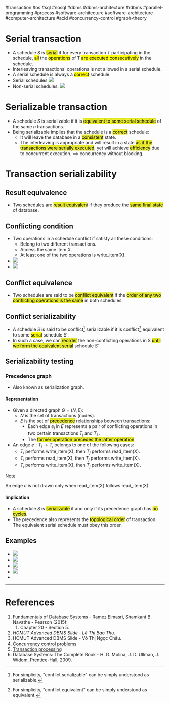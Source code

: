 #transaction #os #sql #nosql #dbms #dbms-architecture #rdbms #parallel-programming #process 
#software-architecture #software-architecture #computer-architecture  #acid #concurrency-control #graph-theory 

# Serial transaction
- A schedule $S$ is <mark style="background: #e4e62d;">serial</mark> if for every transaction $T$ participating in the schedule, <mark class="hltr-yellow">all</mark> the <mark class="hltr-yellow">operations</mark> of T <mark class="hltr-yellow">are executed consecutively</mark> in the schedule.
- Interleaving transactions' operations is not allowed in a serial schedule.
- A serial schedule is always a <mark class="hltr-yellow">correct</mark> schedule.
- Serial schedules ![](Pasted%20image%2020241209142213.png)
- Non-serial schedules: ![](Pasted%20image%2020241209142236.png)
# Serializable transaction
- A schedule $S$ is serializable if it is <mark style="background: #e4e62d;">equivalent to some serial schedule</mark> of the same $n$ transactions.
- Being serializable implies that the schedule is a <mark style="background: #e4e62d;">correct</mark> schedule:
	- It will leave the database in a <mark style="background: #e4e62d;">consistent</mark> state.
	- The interleaving is appropriate and will result in a state <mark style="background: #e4e62d;">as if the transactions were serially executed</mark>, yet will achieve <mark style="background: #e4e62d;">efficiency</mark> due to concurrent execution. $\implies$ concurrency without blocking.
# Transaction serializability
## Result equivalence
- Two schedules are <mark style="background: #e4e62d;">result equivalen</mark>t if they produce the <mark style="background: #e4e62d;">same final state</mark> of database.
## Conflicting condition
- Two operations in a schedule conflict if satisfy all these conditions:
	- Belong to two different transactions.
	- Access the same item $X$.
	- At least one of the two operations is write_item(X).
- ![](Pasted%20image%2020241209093540.png)
- ![](Pasted%20image%2020241209093840.png)

## Conflict equivalence
-  Two schedules are said to be <mark style="background: #e4e62d;">conflict equivalent</mark> if the <mark style="background: #e4e62d;">order of any two conflicting operations is the same</mark> in both schedules.
## Conflict serializability
- A schedule $S$ is said to be conflict[^1] serializable if it is conflict[^2] equivalent to some <mark class="hltr-yellow">serial</mark> schedule $S'$.
- In such a case, we can<mark style="background: #e4e62d;"> reorder</mark> the non-conflicting operations in S <mark style="background: #e4e62d;">until we form the equivalent serial</mark> schedule $S'$

## Serializability testing
### Precedence graph
- Also known as serialization graph.
#### Representation
- Given a directed graph $G=(N,E)$:
	- $N$ is the set of transactions (nodes).
	- $E$ is the set of <mark style="background: #e4e62d;">precedence</mark> relationships between transactions:
		- Each edge $e_i$ in $E$ represents a pair of conflicting operations in two certain transactions $T_j$ and $T_k$. 
		- The <mark style="background: #e4e62d;">former operation precedes the latter operation</mark>.
- An edge $e:T_i \rightarrow T_j$ belongs to one of the following cases:
	- $T_i$ performs write_item(X), then $T_j$ performs read_item(X).
	- $T_i$ performs read_item(X), then $T_j$ performs write_item(X).
	- $T_i$ performs write_item(X), then $T_j$ performs write_item(X).

>[!Note]
>An edge $e$ is not drawn only when read_item(X) follows read_item(X)
>
#### Implication
- A schedule $S$ is <mark style="background: #e4e62d;">serializable</mark> if and only if its precedence graph has <mark style="background: #e4e62d;">no cycles</mark>.
- The precedence also represents the <mark style="background: #e4e62d;">topological order</mark> of transaction. The equivalent serial schedule must obey this order.
## Examples
- ![](Pasted%20image%2020241210172959.png)
- ![](Pasted%20image%2020241210173009.png)
- ![](Pasted%20image%2020241210173018.png)
- ![](Pasted%20image%2020241210173027.png)
- 
--- 
# References
1. Fundamentals of Database Systems - Ramez Elmasri, Shamkant B. Navathe - Pearson (2015):
	1. Chapter 20 - Section 5.
2. *HCMUT Advanced DBMS Slide - Lê Thị Bảo Thu*.
3. HCMUT Advanced DBMS Slide - Võ Thị Ngọc Châu.
4. [Concurrency control problems](Concurrency%20control%20problems.md)
5. [Transaction processing](Transaction%20processing.md)
6. Database Systems: The Complete Book - H. G. Molina, J. D. Ullman, J. Widom, Prentice-Hall, 2009.

[^1]: For simplicity, "conflict serializable" can be simply understood as serializable.
[^2]: For simplicity, "conflict equivalent" can be simply understood as equivalent.